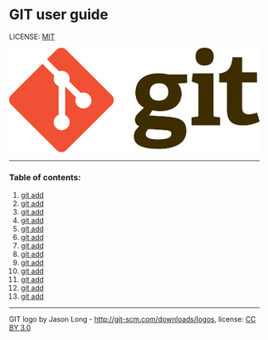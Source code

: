 # GIT user guide

LICENSE: [MIT](./license.md)

![git-logo](./assets/Git-Logo-2Color.png)


---

### Table of contents:
1. [git add](./add.md)
2. [git add](./config.md)
3. [git add](./init.md)
4. [git add](./commit.md)
5. [git add](./clone.md)
6. [git add](./remoteadd.md)
7. [git add](./fetch.md)
8. [git add](./merge.md)
9. [git add](./pull.md)
10. [git add](./push.md)
11. [git add](./status.md)
12. [git add](./log.md)
13. [git add](./show.md)



---

GIT logo by Jason Long - http://git-scm.com/downloads/logos, license: [CC BY 3.0](https://creativecommons.org/licenses/by/3.0/)
